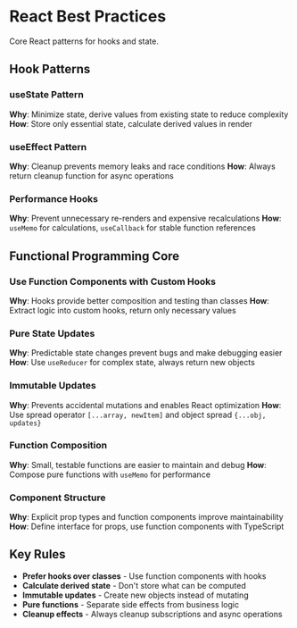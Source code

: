 # React Best Practices

Core React patterns for hooks and state.

## Hook Patterns

### useState Pattern
**Why**: Minimize state, derive values from existing state to reduce complexity
**How**: Store only essential state, calculate derived values in render

### useEffect Pattern  
**Why**: Cleanup prevents memory leaks and race conditions
**How**: Always return cleanup function for async operations

### Performance Hooks
**Why**: Prevent unnecessary re-renders and expensive recalculations
**How**: `useMemo` for calculations, `useCallback` for stable function references

## Functional Programming Core

### Use Function Components with Custom Hooks
**Why**: Hooks provide better composition and testing than classes
**How**: Extract logic into custom hooks, return only necessary values

### Pure State Updates  
**Why**: Predictable state changes prevent bugs and make debugging easier
**How**: Use `useReducer` for complex state, always return new objects

### Immutable Updates
**Why**: Prevents accidental mutations and enables React optimization
**How**: Use spread operator `[...array, newItem]` and object spread `{...obj, updates}`

### Function Composition
**Why**: Small, testable functions are easier to maintain and debug
**How**: Compose pure functions with `useMemo` for performance

### Component Structure
**Why**: Explicit prop types and function components improve maintainability
**How**: Define interface for props, use function components with TypeScript

## Key Rules
- **Prefer hooks over classes** - Use function components with hooks
- **Calculate derived state** - Don't store what can be computed
- **Immutable updates** - Create new objects instead of mutating
- **Pure functions** - Separate side effects from business logic
- **Cleanup effects** - Always cleanup subscriptions and async operations